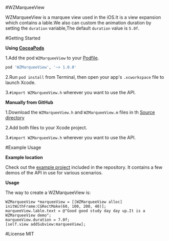 #WZMarqueeView

WZMarqueeView is a marquee view used in the iOS.It is a view expansion which contains a lable.We also can custom the animation duration by setting the `duration` variable,The default `duration` value is `5.0f`.

#Getting Started

**Using [CocoaPods](http://cocoapods.org)**

 1.Add the pod `WZMarqueeView` to your [Podfile](http://guides.cocoapods.org/using/the-podfile.html).
```ruby
pod 'WZMarqueeView', '~> 1.0.0'
```
 2.Run `pod install` from Terminal, then open your app's `.xcworkspace` file to launch Xcode.
 
 3.`#import WZMarqueeView.h` wherever you want to use the API.

**Manually from GitHub**

1.Download the `WZMarqueeView.h` and `WZMarqueeView.m` files in th [Source directory](https://github.com/wangzz/WZMarqueeView/tree/master/WZMarqueeView)

2.Add both files to your Xcode project.

3.`#import WZMarqueeView.h` wherever you want to use the API.

#Example Usage

**Example location**

Check out the [example project](https://github.com/wangzz/WZMarqueeView/tree/master/WZMarqueeViewDemo) included in the repository. It contains a few demos of the API in use for various scenarios. 

**Usage**

The way to create a WZMarqueeView is:

```objc
WZMarqueeView *marqueeView = [[WZMarqueeView alloc] initWithFrame:CGRectMake(60, 100, 200, 40)];
marqueeView.lable.text = @"Good good study day day up.It is a WZMarqueeView demo";
marqueeView.duration = 7.0f;
[self.view addSubview:marqueeView];
```

#License
MIT
